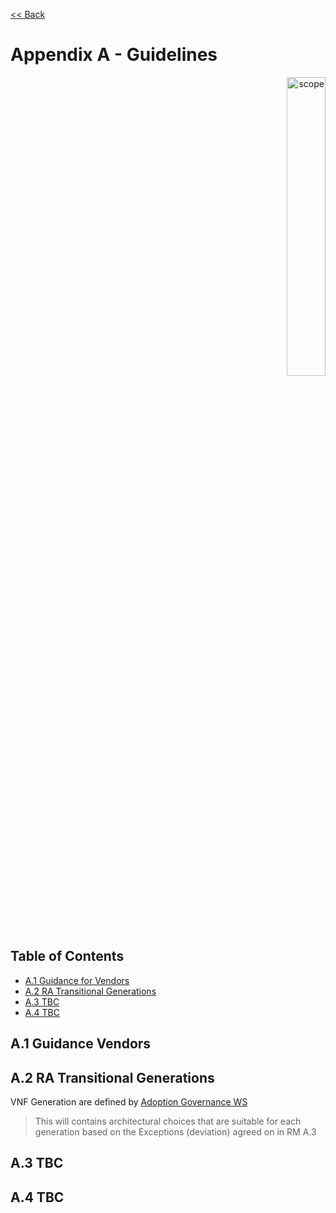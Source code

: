 [<< Back](../../openstack)
# Appendix A - Guidelines
<p align="right"><img src="../figures/bogo_ifo.png" alt="scope" title="Scope" width="35%"/></p>

## Table of Contents
* [A.1 Guidance for Vendors](#A.1)
* [A.2 RA Transitional Generations](#A.2)
* [A.3 TBC](#A.3)
* [A.4 TBC](#A.4)

<a name="A.1"></a>
## A.1 Guidance Vendors

<a name="A.2"></a>
## A.2 RA Transitional Generations

VNF Generation are defined by [Adoption Governance WS](../../../doc/gov/chapters/chapter08.md#842-vnf-transition-generations)

> This will contains architectural choices that are suitable for each generation based on the Exceptions (deviation) agreed on in RM A.3

<a name="A.3"></a>
## A.3 TBC

<a name="A.4"></a>
## A.4 TBC
